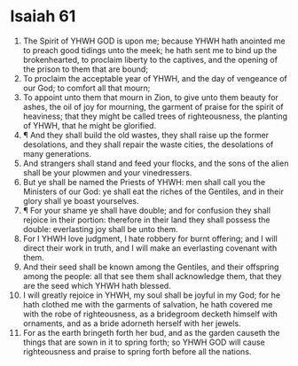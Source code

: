 ﻿# Isaiah 61
1. The Spirit of YHWH GOD is upon me; because YHWH hath anointed me to preach good tidings unto the meek; he hath sent me to bind up the brokenhearted, to proclaim liberty to the captives, and the opening of the prison to them that are bound; 
2. To proclaim the acceptable year of YHWH, and the day of vengeance of our God; to comfort all that mourn; 
3. To appoint unto them that mourn in Zion, to give unto them beauty for ashes, the oil of joy for mourning, the garment of praise for the spirit of heaviness; that they might be called trees of righteousness, the planting of YHWH, that he might be glorified. 
4. ¶ And they shall build the old wastes, they shall raise up the former desolations, and they shall repair the waste cities, the desolations of many generations. 
5. And strangers shall stand and feed your flocks, and the sons of the alien shall be your plowmen and your vinedressers. 
6. But ye shall be named the Priests of YHWH: men shall call you the Ministers of our God: ye shall eat the riches of the Gentiles, and in their glory shall ye boast yourselves. 
7. ¶ For your shame ye shall have double; and for confusion they shall rejoice in their portion: therefore in their land they shall possess the double: everlasting joy shall be unto them. 
8. For I YHWH love judgment, I hate robbery for burnt offering; and I will direct their work in truth, and I will make an everlasting covenant with them. 
9. And their seed shall be known among the Gentiles, and their offspring among the people: all that see them shall acknowledge them, that they are the seed which YHWH hath blessed. 
10. I will greatly rejoice in YHWH, my soul shall be joyful in my God; for he hath clothed me with the garments of salvation, he hath covered me with the robe of righteousness, as a bridegroom decketh himself with ornaments, and as a bride adorneth herself with her jewels. 
11. For as the earth bringeth forth her bud, and as the garden causeth the things that are sown in it to spring forth; so YHWH GOD will cause righteousness and praise to spring forth before all the nations. 
